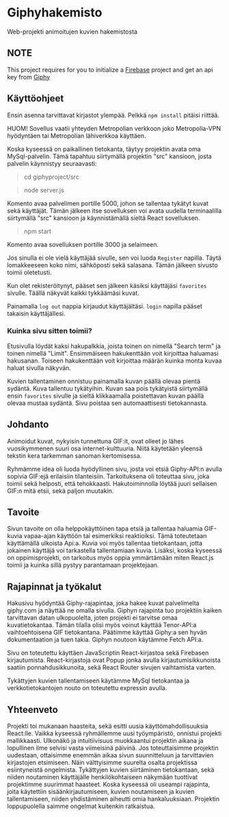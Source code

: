 # Giphyhakemisto
Web-projekti animoitujen kuvien hakemistosta

## NOTE
This project requires for you to initialize a [Firebase](https://firebase.google.com/docs/projects/api/workflow_set-up-and-manage-project) project and get an api key from [Giphy](https://support.giphy.com/hc/en-us/articles/360020283431-Request-A-GIPHY-API-Key)

## Käyttöohjeet
Ensin asenna tarvittavat kirjastot ylempää. Pelkkä `npm install` pitäisi riittää.

HUOM! Sovellus vaatii yhteyden Metropolian verkkoon joko Metropolia-VPN hyödyntäen tai Metropolian lähiverkkoa käyttäen.

Koska kyseessä on paikallinen tietokanta, täytyy projektin avata oma MySql-palvelin. Tämä tapahtuu siirtymällä projektin "src" kansioon, josta palvelin käynnistyy seuraavasti:

>cd giphyproject/src

>node server.js

Komento avaa palvelimen portille 5000, johon se tallentaa tykätyt kuvat sekä käyttäjät.
Tämän jälkeen itse sovelluksen voi avata uudella terminaalilla siirtymällä "src" kansioon ja käynnistämällä sieltä React sovelluksen.

>npm start

Komento avaa sovelluksen portille 3000 ja selaimeen.

Jos sinulla ei ole vielä käyttäjää sivulle, sen voi luoda `Register` napilla. Täytä lomakkeeseen koko nimi, sähköposti sekä salasana. Tämän jälkeen sivusto toimii oletetusti.

Kun olet rekisteröitynyt, pääset sen jälkeen käsiksi käyttäjäsi `favorites` sivulle. Täällä näkyvät kaikki tykkäämäsi kuvat.

Painamalla `log out` nappia kirjaudut käyttäjältäsi. `login` napilla pääset takaisin käyttäjällesi.

### Kuinka sivu sitten toimii?
Etusivulla löydät kaksi hakupalkkia, joista toinen on nimellä "Search term" ja toinen nimellä "Limit". Ensimmäiseen hakukenttään voit kirjoittaa haluamasi hakusanan. Toiseen hakukenttään voit kirjoittaa määrän kuinka monta kuvaa haluat sivulla näkyvän.

Kuvien tallentaminen onnistuu painamalla kuvan päällä olevaa pientä sydäntä. Kuva tallentuu tykätyihin. Kuvan saa pois tykätyistä siirtymällä ensin `favorites` sivulle ja sieltä klikkaamalla poistettavan kuvan päällä olevaa mustaa sydäntä. Sivu poistaa sen automaattisesti tietokannasta. 


## Johdanto
Animoidut kuvat, nykyisin tunnettuna GIF:it, ovat olleet jo lähes vuosikymmenen suuri osa internet-kulttuuria. Niitä käytetään yleensä tekstin kera tarkemman sanoman kertomisessa. 

Ryhmämme idea oli luoda hyödyllinen sivu, josta voi etsiä Giphy-API:n avulla sopivia GIF:ejä erilaisiin tilanteisiin. Tarkoituksena oli toteuttaa sivu, joka toimii sekä helposti, että tehokkaasti. Hakutoiminnolla löytää juuri sellaisen GIF:n mitä etsii, sekä paljon muutakin.

## Tavoite
Sivun tavoite on olla helppokäyttöinen tapa etsiä ja tallentaa haluamia GIF-kuvia vapaa-ajan käyttöön tai esimerkiksi reaktioiksi. Tämä toteutetaan käyttämällä ulkoista Api:a. Kuvia voi myös tallentaa tietokantaan, jotta jokainen käyttäjä voi tarkastella tallentamiaan kuvia. Lisäksi, koska kyseessä on oppimisprojekti, on tarkoitus myös oppia ymmärtämään miten React.js toimii ja kuinka sillä pystyy parantamaan projektejaan.

## Rajapinnat ja työkalut
Hakusivu hyödyntää Giphy-rajapintaa, joka hakee kuvat palvelimelta giphy.com ja näyttää ne omalla sivulla. Giphyn rajapinta tuo projektiin kaiken tarvittavan datan ulkopuolelta, joten projekti ei tarvitse omaa kuvatietokantaa. Tämän tilalla olisi myös voinut käyttää Tenor-API:a vaihtoehtoisena GIF tietokantana. Päätimme käyttää Giphy:a sen hyvän dokumentaation ja tuen takia. Giphyn noutoon käytämme Fetch API:a.

Sivu on toteutettu käyttäen JavaScriptin React-kirjastoa sekä Firebasen kirjautumista. React-kirjastoja ovat Popup jonka avulla kirjautumisikkunoista saatiin ponnahdusikkunoita, sekä React Router sivujen vaihtamista varten.

Tykättyjen kuvien tallentamiseen käytämme MySql tietokantaa ja verkkotietokantojen nouto on toteutettu expressin avulla.


## Yhteenveto
Projekti toi mukanaan haasteita, sekä esitti uusia käyttömahdollisuuksia React:lle. Vaikka kyseessä ryhmällemme uusi työympäristö, onnistui projekti mallikkaasti. Ulkonäkö ja intuitiivisuus muokkaantui projektin aikana ja lopullinen ilme selvisi vasta viimeisinä päivinä.
Jos toteuttaisimme projektin uudestaan, ottaisimme enemmän aikaa sivun suunnitteluun ja tarvittavien kirjastojen etsimiseen. Näin välttyisimme suurelta osalta projektissa esiintyneistä ongelmista.
Tykättyjen kuvien siirtäminen tietokantaan, sekä niiden noutaminen käyttäjälle henkilökohtaiseen näkymään tuottivat projektimme suurimmat haasteet. Koska kyseessä oli useampi rajapinta, joita käytettiin sisäänkirjautumiseen, kuvien noutamiseen ja kuvien tallentamiseen, niiden yhdistäminen aiheutti omia hankaluuksiaan. Projektin loppupuolella saimme ongelmat kuitenkin ratkaistua.
